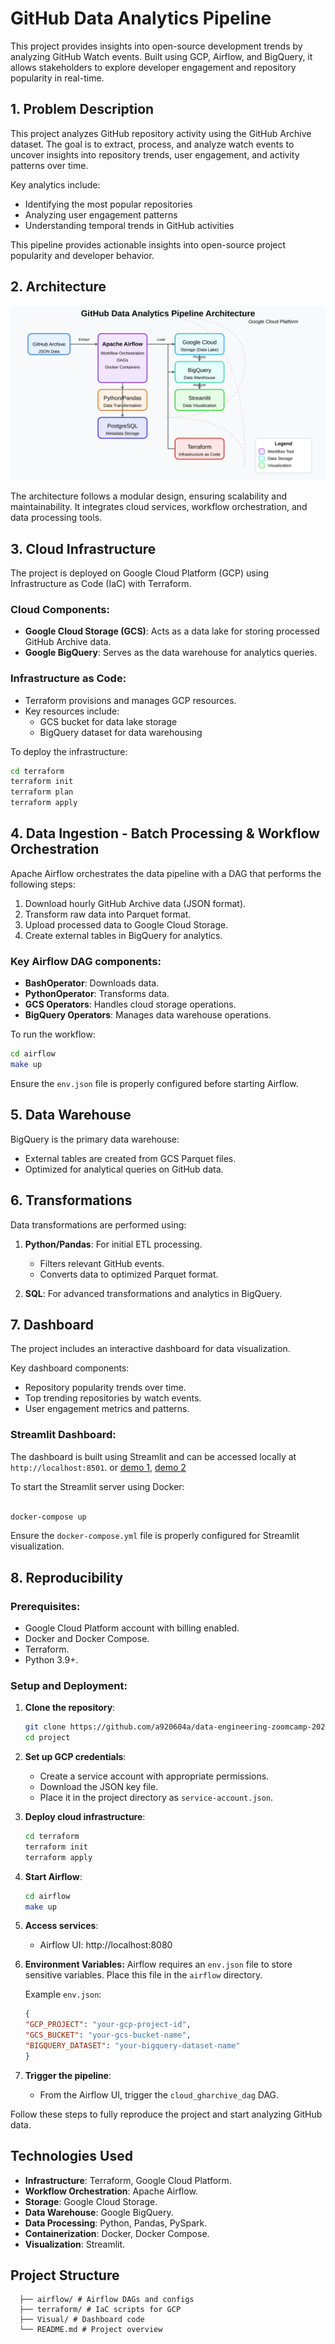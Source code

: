 # GitHub Data Analytics Pipeline

This project provides insights into open-source development trends by analyzing GitHub Watch events. Built using GCP, Airflow, and BigQuery, it allows stakeholders to explore developer engagement and repository popularity in real-time.

## 1. Problem Description

This project analyzes GitHub repository activity using the GitHub Archive dataset. The goal is to extract, process, and analyze watch events to uncover insights into repository trends, user engagement, and activity patterns over time.

Key analytics include:
- Identifying the most popular repositories
- Analyzing user engagement patterns
- Understanding temporal trends in GitHub activities

This pipeline provides actionable insights into open-source project popularity and developer behavior.

## 2. Architecture

![Architecture Diagram](architecture-diagram.svg)

The architecture follows a modular design, ensuring scalability and maintainability. It integrates cloud services, workflow orchestration, and data processing tools.

## 3. Cloud Infrastructure

The project is deployed on Google Cloud Platform (GCP) using Infrastructure as Code (IaC) with Terraform.

### Cloud Components:
- **Google Cloud Storage (GCS)**: Acts as a data lake for storing processed GitHub Archive data.
- **Google BigQuery**: Serves as the data warehouse for analytics queries.

### Infrastructure as Code:
- Terraform provisions and manages GCP resources.
- Key resources include:
  - GCS bucket for data lake storage
  - BigQuery dataset for data warehousing

To deploy the infrastructure:
```bash
cd terraform
terraform init
terraform plan
terraform apply
```

## 4. Data Ingestion - Batch Processing & Workflow Orchestration

Apache Airflow orchestrates the data pipeline with a DAG that performs the following steps:

1. Download hourly GitHub Archive data (JSON format).
2. Transform raw data into Parquet format.
3. Upload processed data to Google Cloud Storage.
4. Create external tables in BigQuery for analytics.

### Key Airflow DAG components:
- **BashOperator**: Downloads data.
- **PythonOperator**: Transforms data.
- **GCS Operators**: Handles cloud storage operations.
- **BigQuery Operators**: Manages data warehouse operations.


To run the workflow:
```bash
cd airflow
make up
```
Ensure the `env.json` file is properly configured before starting Airflow.

## 5. Data Warehouse

BigQuery is the primary data warehouse:
- External tables are created from GCS Parquet files.
- Optimized for analytical queries on GitHub data.

## 6. Transformations

Data transformations are performed using:

1. **Python/Pandas**: For initial ETL processing.
   - Filters relevant GitHub events.
   - Converts data to optimized Parquet format.

2. **SQL**: For advanced transformations and analytics in BigQuery.

## 7. Dashboard

The project includes an interactive dashboard for data visualization.

Key dashboard components:
- Repository popularity trends over time.
- Top trending repositories by watch events.
- User engagement metrics and patterns.

### Streamlit Dashboard:
The dashboard is built using Streamlit and can be accessed locally at `http://localhost:8501`. or [demo 1](https://github.com/a920604a/data-engineering-zoomcamp-2025/blob/main/project/GitHub%20WatchEvent%20%E7%86%B1%E9%96%80%20Repo.pdf), [demo 2](./ActivityDashboard.pdf)


To start the Streamlit server using Docker:
```bash

docker-compose up
```

Ensure the `docker-compose.yml` file is properly configured for Streamlit visualization.

## 8. Reproducibility

### Prerequisites:
- Google Cloud Platform account with billing enabled.
- Docker and Docker Compose.
- Terraform.
- Python 3.9+.

### Setup and Deployment:

1. **Clone the repository**:
   ```bash
   git clone https://github.com/a920604a/data-engineering-zoomcamp-2025.git
   cd project
   ```

2. **Set up GCP credentials**:
   - Create a service account with appropriate permissions.
   - Download the JSON key file.
   - Place it in the project directory as `service-account.json`.

3. **Deploy cloud infrastructure**:
   ```bash
   cd terraform
   terraform init
   terraform apply
   ```

4. **Start Airflow**:
   ```bash
   cd airflow
   make up
   ```

5. **Access services**:
   - Airflow UI: http://localhost:8080
6. **Environment Variables:**
Airflow requires an `env.json` file to store sensitive variables. Place this file in the `airflow` directory.

   Example `env.json`:
   ```json
   {
   "GCP_PROJECT": "your-gcp-project-id",
   "GCS_BUCKET": "your-gcs-bucket-name",
   "BIGQUERY_DATASET": "your-bigquery-dataset-name"
   }
   ```
7. **Trigger the pipeline**:
   - From the Airflow UI, trigger the `cloud_gharchive_dag` DAG.

Follow these steps to fully reproduce the project and start analyzing GitHub data.

## Technologies Used

- **Infrastructure**: Terraform, Google Cloud Platform.
- **Workflow Orchestration**: Apache Airflow.
- **Storage**: Google Cloud Storage.
- **Data Warehouse**: Google BigQuery.
- **Data Processing**: Python, Pandas, PySpark.
- **Containerization**: Docker, Docker Compose.
- **Visualization**: Streamlit.


## Project Structure
```
  ├── airflow/ # Airflow DAGs and configs 
  ├── terraform/ # IaC scripts for GCP 
  ├── Visual/ # Dashboard code 
  └── README.md # Project overview
```
